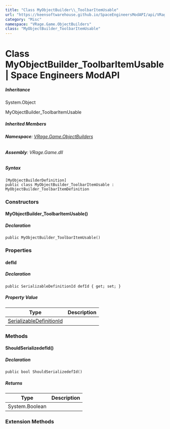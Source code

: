 ```yaml
---
title: "Class MyObjectBuilder\\_ToolbarItemUsable"
url: "https://keensoftwarehouse.github.io/SpaceEngineersModAPI/api/VRage.Game.ObjectBuilders.MyObjectBuilder_ToolbarItemUsable.html"
category: "Misc"
namespace: "VRage.Game.ObjectBuilders"
class: "MyObjectBuilder_ToolbarItemUsable"
---
```


# Class MyObjectBuilder\_ToolbarItemUsable | Space Engineers ModAPI

##### Inheritance

System.Object

MyObjectBuilder\_ToolbarItemUsable

##### Inherited Members

###### **Namespace**: [VRage.Game.ObjectBuilders](https://keensoftwarehouse.github.io/SpaceEngineersModAPI/api/VRage.Game.ObjectBuilders.html)

###### **Assembly**: VRage.Game.dll

##### Syntax

```
[MyObjectBuilderDefinition]
public class MyObjectBuilder_ToolbarItemUsable : MyObjectBuilder_ToolbarItemDefinition
```

### Constructors

#### MyObjectBuilder\_ToolbarItemUsable()

##### Declaration

```
public MyObjectBuilder_ToolbarItemUsable()
```

### Properties

#### defId

##### Declaration

```
public SerializableDefinitionId defId { get; set; }
```

##### Property Value

| Type | Description |
| --- | --- |
| [SerializableDefinitionId](https://keensoftwarehouse.github.io/SpaceEngineersModAPI/api/VRage.ObjectBuilders.SerializableDefinitionId.html) |     |

### Methods

#### ShouldSerializedefId()

##### Declaration

```
public bool ShouldSerializedefId()
```

##### Returns

| Type | Description |
| --- | --- |
| System.Boolean |     |

### Extension Methods